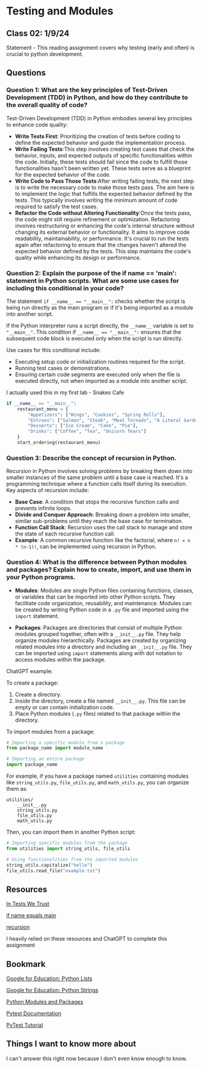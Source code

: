 # Testing and Modules

## Class 02: 1/9/24

Statement - This reading assignment covers why testing (early and often) is crucial to python development.

## Questions

### Question 1: What are the key principles of Test-Driven Development (TDD) in Python, and how do they contribute to the overall quality of code?


Test-Driven Development (TDD) in Python embodies several key principles to enhance code quality:

- **Write Tests First**: Prioritizing the creation of tests before coding to define the expected behavior and guide the implementation process.
- **Write Failing Tests**:This step involves creating test cases that check the behavior, inputs, and expected outputs of specific functionalities within the code. Initially, these tests should fail since the code to fulfill those functionalities hasn't been written yet. These tests serve as a blueprint for the expected behavior of the code.
- **Write Code to Pass Those Tests**:After writing failing tests, the next step is to write the necessary code to make those tests pass. The aim here is to implement the logic that fulfills the expected behavior defined by the tests. This typically involves writing the minimum amount of code required to satisfy the test cases.
- **Refactor the Code without Altering Functionality**:Once the tests pass, the code might still require refinement or optimization. Refactoring involves restructuring or enhancing the code's internal structure without changing its external behavior or functionality. It aims to improve code readability, maintainability, or performance. It's crucial to run the tests again after refactoring to ensure that the changes haven't altered the expected behavior defined by the tests. This step maintains the code's quality while enhancing its design or performance.

### Question 2: Explain the purpose of the if __name__ == '__main__': statement in Python scripts. What are some use cases for including this conditional in your code?


The statement `if __name__ == "__main__":` checks whether the script is being run directly as the main program or if it's being imported as a module into another script.

If the Python interpreter runs a script directly, the `__name__` variable is set to `"__main__"`. This condition if `__name__ == "__main__":` ensures that the subsequent code block is executed only when the script is run directly.

Use cases for this conditional include:

- Executing setup code or initialization routines required for the script.
- Running test cases or demonstrations.
- Ensuring certain code segments are executed only when the file is executed directly, not when imported as a module into another script.

I actually used this in my first lab - Snakes Cafe

```python
if __name__ == "__main__":
    restaurant_menu = {
        "Appetizers": ["Wings", "Cookies", "Spring Rolls"],
        "Entrees": ["Salmon", "Steak", "Meat Tornado", "A Literal Garden"],
        "Desserts": ["Ice Cream", "Cake", "Pie"],
        "Drinks": ["Coffee", "Tea", "Unicorn Tears"]
    }
    start_ordering(restaurant_menu)
```

### Question 3: Describe the concept of recursion in Python.

Recursion in Python involves solving problems by breaking them down into smaller instances of the same problem until a base case is reached. It's a programming technique where a function calls itself during its execution. Key aspects of recursion include:

- **Base Case**: A condition that stops the recursive function calls and prevents infinite loops.
- **Divide and Conquer Approach**: Breaking down a problem into smaller, similar sub-problems until they reach the base case for termination.
- **Function Call Stack**: Recursion uses the call stack to manage and store the state of each recursive function call.
- **Example**: A common recursive function like the factorial, where `n! = n * (n-1)!`, can be implemented using recursion in Python.

### Question 4: What is the difference between Python modules and packages? Explain how to create, import, and use them in your Python programs.

- **Modules**: Modules are single Python files containing functions, classes, or variables that can be imported into other Python scripts. They facilitate code organization, reusability, and maintenance. Modules can be created by writing Python code in a `.py` file and imported using the `import` statement.

- **Packages**: Packages are directories that consist of multiple Python modules grouped together, often with a `__init__.py` file. They help organize modules hierarchically. Packages are created by organizing related modules into a directory and including an `__init__.py` file. They can be imported using `import` statements along with dot notation to access modules within the package.

ChatGPT example:

To create a package:

1. Create a directory.
2. Inside the directory, create a file named `__init__.py`. This file can be empty or can contain initialization code.
3. Place Python modules (`.py` files) related to that package within the directory.

To import modules from a package:

```python
# Importing a specific module from a package
from package_name import module_name

# Importing an entire package
import package_name
```

For example, if you have a package named `utilities` containing modules like `string_utils.py`, `file_utils.py`, and `math_utils.py`, you can organize them as:

```
utilities/
    __init__.py
    string_utils.py
    file_utils.py
    math_utils.py
```

Then, you can import them in another Python script:

```python
# Importing specific modules from the package
from utilities import string_utils, file_utils

# Using functionalities from the imported modules
string_utils.capitalize("hello")
file_utils.read_file("example.txt")
```

## Resources

[In Tests We Trust](https://code.likeagirl.io/in-tests-we-trust-tdd-with-python-af69f47e6932)

[if name equals main](https://www.geeksforgeeks.org/what-does-the-if-__name__-__main__-do/)

[recursion](https://www.geeksforgeeks.org/recursion/)

I heavily relied on these resources and ChatGPT to complete this assignment

## Bookmark

[Google for Education: Python Lists](https://developers.google.com/edu/python/lists)

[Google for Education: Python Strings](https://developers.google.com/edu/python/strings)

[Python Modules and Packages](https://realpython.com/python-modules-packages/)

[Pytest Documentation](https://docs.pytest.org/en/latest/)

[PyTest Tutorial](https://www.guru99.com/pytest-tutorial.html)

## Things I want to know more about

I can't answer this right now because I don't even know enough to know.



